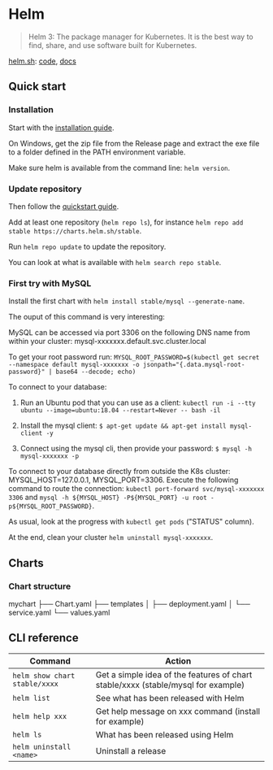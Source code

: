 # Helm

> Helm 3: The package manager for Kubernetes. It is the best way to find, share, and use software built for Kubernetes.

[helm.sh](https://helm.sh/): [code](https://github.com/helm/helm), [docs](https://helm.sh/docs/)

## Quick start

### Installation

Start with the [installation guide](https://helm.sh/docs/intro/install/).

On Windows, get the zip file from the Release page and extract the exe file to a folder defined in the PATH environment variable.

Make sure helm is available from the command line: `helm version`.

### Update repository

Then follow the [quickstart guide](https://helm.sh/docs/intro/quickstart/).

Add at least one repository (`helm repo ls`), for instance `helm repo add stable https://charts.helm.sh/stable`.

Run `helm repo update` to update the repository.

You can look at what is available with `helm search repo stable`.

### First try with MySQL

Install the first chart with `helm install stable/mysql --generate-name`.

The ouput of this command is very interesting:

  MySQL can be accessed via port 3306 on the following DNS name from within your cluster: mysql-xxxxxxx.default.svc.cluster.local

  To get your root password run: `MYSQL_ROOT_PASSWORD=$(kubectl get secret --namespace default mysql-xxxxxxx -o jsonpath="{.data.mysql-root-password}" | base64 --decode; echo)`

  To connect to your database:

  1. Run an Ubuntu pod that you can use as a client: `kubectl run -i --tty ubuntu --image=ubuntu:18.04 --restart=Never -- bash -il`

  2. Install the mysql client: `$ apt-get update && apt-get install mysql-client -y`

  3. Connect using the mysql cli, then provide your password: `$ mysql -h mysql-xxxxxxx -p`

  To connect to your database directly from outside the K8s cluster: MYSQL_HOST=127.0.0.1, MYSQL_PORT=3306. Execute the following command to route the connection: `kubectl port-forward svc/mysql-xxxxxxx 3306` and `mysql -h ${MYSQL_HOST} -P${MYSQL_PORT} -u root -p${MYSQL_ROOT_PASSWORD}`.

As usual, look at the progress with `kubectl get pods` ("STATUS" column).

At the end, clean your cluster `helm uninstall mysql-xxxxxxx`.

## Charts

### Chart structure

mychart
├── Chart.yaml
├── templates
│ ├── deployment.yaml
│ └── service.yaml
└── values.yaml

## CLI reference

Command | Action
------- | ------
`helm show chart stable/xxxx` | Get a simple idea of the features of chart stable/xxxx (stable/mysql for example)
`helm list` | See what has been released with Helm
`helm help xxx` | Get help message on xxx command (install for example)
`helm ls` | What has been released using Helm
`helm uninstall <name>` | Uninstall a release
